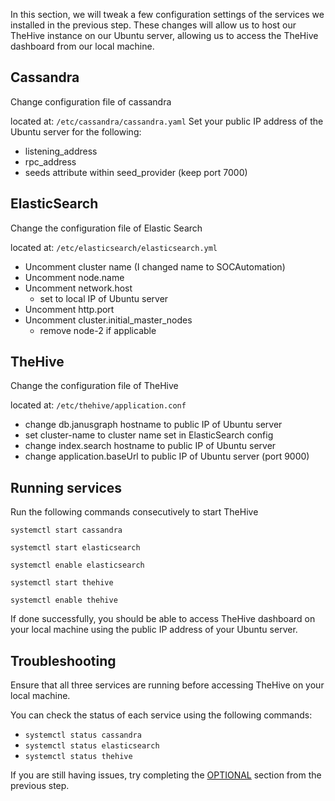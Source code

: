 In this section, we will tweak a few configuration settings of the services we installed in the previous step. These changes will allow us to host our TheHive instance on our Ubuntu server, allowing us to access the TheHive dashboard from our local machine.
## Cassandra

Change configuration file of cassandra

located at: ```/etc/cassandra/cassandra.yaml```
Set your public IP address of the Ubuntu server for the following: 
- listening_address
- rpc_address
- seeds attribute within seed_provider (keep port 7000)

## ElasticSearch

Change the configuration file of Elastic Search

located at: ```/etc/elasticsearch/elasticsearch.yml```
- Uncomment cluster name (I changed name to SOCAutomation)
- Uncomment node.name
- Uncomment network.host 
	- set to local IP of Ubuntu server
- Uncomment http.port
- Uncomment cluster.initial_master_nodes
	- remove node-2 if applicable

## TheHive
Change the configuration file of TheHive

located at: ```/etc/thehive/application.conf```
- change db.janusgraph hostname to public IP of Ubuntu server 
- set cluster-name to cluster name set in ElasticSearch config
- change index.search hostname to public IP of Ubuntu server
- change application.baseUrl to public IP of Ubuntu server (port 9000)

## Running services
Run the following commands consecutively to start TheHive

```systemctl start cassandra```

```systemctl start elasticsearch```

```systemctl enable elasticsearch```

```systemctl start thehive```

```systemctl enable thehive```

If done successfully, you should be able to access TheHive dashboard on your local machine using the public IP address of your Ubuntu server. 

## Troubleshooting

Ensure that all three services are running before accessing TheHive on your local machine. 

You can check the status of each service using the following commands:
- ```systemctl status cassandra```
- ```systemctl status elasticsearch```
- ```systemctl status thehive```

If you are still having issues, try completing the [OPTIONAL](https://github.com/fyceu/SOC-Automation-Lab/blob/wip/1.%20Installation/Install.md#optional) section from the previous step. 